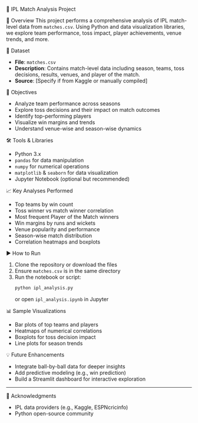 
 🏏 IPL Match Analysis Project

 📌 Overview
This project performs a comprehensive analysis of IPL match-level data from `matches.csv`. Using Python and data visualization libraries, we explore team performance, toss impact, player achievements, venue trends, and more.


 📂 Dataset
- **File**: `matches.csv`
- **Description**: Contains match-level data including season, teams, toss decisions, results, venues, and player of the match.
- **Source**: [Specify if from Kaggle or manually compiled]



 🎯 Objectives
- Analyze team performance across seasons
- Explore toss decisions and their impact on match outcomes
- Identify top-performing players
- Visualize win margins and trends
- Understand venue-wise and season-wise dynamics



 🛠️ Tools & Libraries
- Python 3.x
- `pandas` for data manipulation
- `numpy` for numerical operations
- `matplotlib` & `seaborn` for data visualization
- Jupyter Notebook (optional but recommended)



 📈 Key Analyses Performed
- Top teams by win count
- Toss winner vs match winner correlation
- Most frequent Player of the Match winners
- Win margins by runs and wickets
- Venue popularity and performance
- Season-wise match distribution
- Correlation heatmaps and boxplots



 ▶️ How to Run
1. Clone the repository or download the files
2. Ensure `matches.csv` is in the same directory
3. Run the notebook or script:
   ```bash
   python ipl_analysis.py
   ```
   or open `ipl_analysis.ipynb` in Jupyter



 📊 Sample Visualizations
- Bar plots of top teams and players
- Heatmaps of numerical correlations
- Boxplots for toss decision impact
- Line plots for season trends


 💡 Future Enhancements
- Integrate ball-by-ball data for deeper insights
- Add predictive modeling (e.g., win prediction)
- Build a Streamlit dashboard for interactive exploration


---

 🙌 Acknowledgments
- IPL data providers (e.g., Kaggle, ESPNcricinfo)
- Python open-source community

